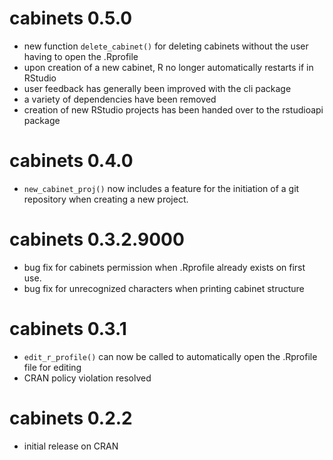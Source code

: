# cabinets 0.5.0

* new function `delete_cabinet()` for deleting cabinets without the user having to open the .Rprofile
* upon creation of a new cabinet, R no longer automatically restarts if in RStudio
* user feedback has generally been improved with the cli package
* a variety of dependencies have been removed
* creation of new RStudio projects has been handed over to the rstudioapi package

# cabinets 0.4.0

* `new_cabinet_proj()` now includes a feature for the initiation of a git repository when creating a new project.

# cabinets 0.3.2.9000

* bug fix for cabinets permission when .Rprofile already exists on first use.
* bug fix for unrecognized characters when printing cabinet structure

# cabinets 0.3.1

* `edit_r_profile()` can now be called to automatically open the .Rprofile file for editing
* CRAN policy violation resolved

# cabinets 0.2.2

* initial release on CRAN
